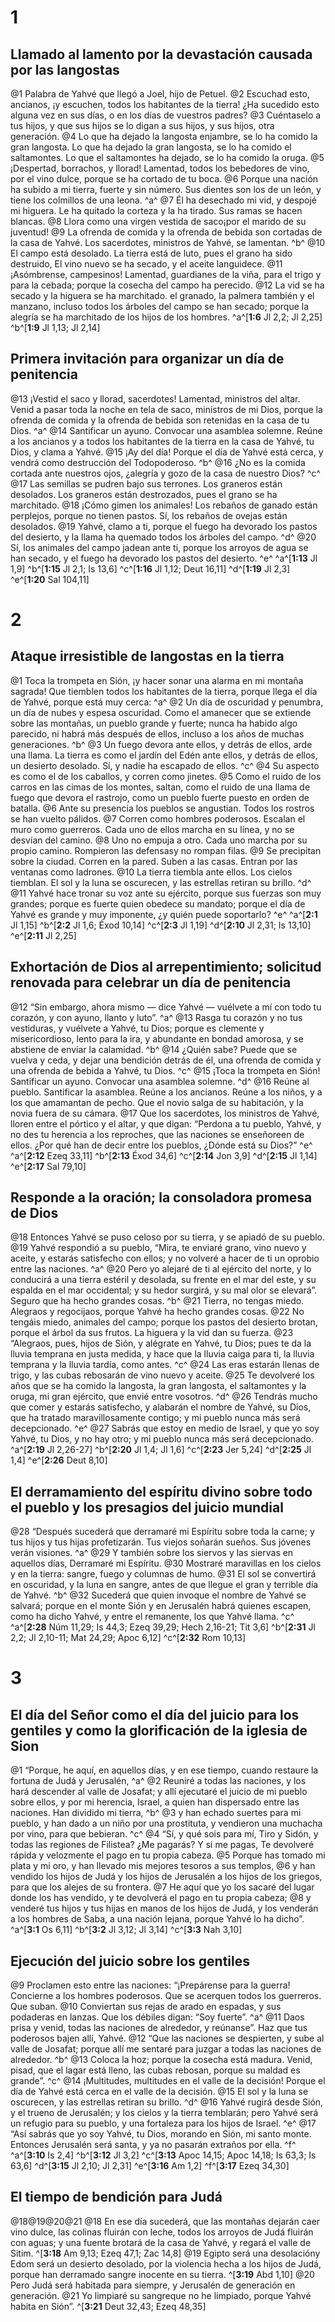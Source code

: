 # 1
## Llamado al lamento por la devastación causada por las langostas
@1 Palabra de Yahvé que llegó a Joel, hijo de Petuel. @2 Escuchad esto, ancianos, ¡y escuchen, todos los habitantes de la tierra! ¿Ha sucedido esto alguna vez en sus días, o en los días de vuestros padres? @3 Cuéntaselo a tus hijos, y que sus hijos se lo digan a sus hijos, y sus hijos, otra generación. @4 Lo que ha dejado la langosta enjambre, se lo ha comido la gran langosta. Lo que ha dejado la gran langosta, se lo ha comido el saltamontes. Lo que el saltamontes ha dejado, se lo ha comido la oruga. @5 ¡Despertad, borrachos, y llorad! Lamentad, todos los bebedores de vino, por el vino dulce, porque se ha cortado de tu boca. @6 Porque una nación ha subido a mi tierra, fuerte y sin número. Sus dientes son los de un león, y tiene los colmillos de una leona. ^a^ @7 Él ha desechado mi vid, y despojé mi higuera. Le ha quitado la corteza y la ha tirado. Sus ramas se hacen blancas. @8 Llora como una virgen vestida de saco¡por el marido de su juventud! @9 La ofrenda de comida y la ofrenda de bebida son cortadas de la casa de Yahvé. Los sacerdotes, ministros de Yahvé, se lamentan. ^b^ @10 El campo está desolado. La tierra está de luto, pues el grano ha sido destruido, El vino nuevo se ha secado, y el aceite languidece. @11 ¡Asómbrense, campesinos! Lamentad, guardianes de la viña, para el trigo y para la cebada; porque la cosecha del campo ha perecido. @12 La vid se ha secado y la higuera se ha marchitado. el granado, la palmera también y el manzano, incluso todos los árboles del campo se han secado; porque la alegría se ha marchitado de los hijos de los hombres.
^a^[**1:6** Jl 2,2; Jl 2,25] ^b^[**1:9** Jl 1,13; Jl 2,14]

## Primera invitación para organizar un día de penitencia
@13 ¡Vestid el saco y llorad, sacerdotes! Lamentad, ministros del altar. Venid a pasar toda la noche en tela de saco, ministros de mi Dios, porque la ofrenda de comida y la ofrenda de bebida son retenidas en la casa de tu Dios. ^a^ @14 Santificar un ayuno. Convocar una asamblea solemne. Reúne a los ancianos y a todos los habitantes de la tierra en la casa de Yahvé, tu Dios, y clama a Yahvé. @15 ¡Ay del día! Porque el día de Yahvé está cerca, y vendrá como destrucción del Todopoderoso. ^b^ @16 ¿No es la comida cortada ante nuestros ojos, ¿alegría y gozo de la casa de nuestro Dios? ^c^ @17 Las semillas se pudren bajo sus terrones. Los graneros están desolados. Los graneros están destrozados, pues el grano se ha marchitado. @18 ¡Cómo gimen los animales! Los rebaños de ganado están perplejos, porque no tienen pastos. Sí, los rebaños de ovejas están desolados. @19 Yahvé, clamo a ti, porque el fuego ha devorado los pastos del desierto, y la llama ha quemado todos los árboles del campo. ^d^ @20 Sí, los animales del campo jadean ante ti, porque los arroyos de agua se han secado, y el fuego ha devorado los pastos del desierto. ^e^
^a^[**1:13** Jl 1,9] ^b^[**1:15** Jl 2,1; Is 13,6] ^c^[**1:16** Jl 1,12; Deut 16,11] ^d^[**1:19** Jl 2,3] ^e^[**1:20** Sal 104,11]

# 2
## Ataque irresistible de langostas en la tierra
@1 Toca la trompeta en Sión, ¡y hacer sonar una alarma en mi montaña sagrada! Que tiemblen todos los habitantes de la tierra, porque llega el día de Yahvé, porque está muy cerca: ^a^ @2 Un día de oscuridad y penumbra, un día de nubes y espesa oscuridad. Como el amanecer que se extiende sobre las montañas, un pueblo grande y fuerte; nunca ha habido algo parecido, ni habrá más después de ellos, incluso a los años de muchas generaciones. ^b^ @3 Un fuego devora ante ellos, y detrás de ellos, arde una llama. La tierra es como el jardín del Edén ante ellos, y detrás de ellos, un desierto desolado. Sí, y nadie ha escapado de ellos. ^c^ @4 Su aspecto es como el de los caballos, y corren como jinetes. @5 Como el ruido de los carros en las cimas de los montes, saltan, como el ruido de una llama de fuego que devora el rastrojo, como un pueblo fuerte puesto en orden de batalla. @6 Ante su presencia los pueblos se angustian. Todos los rostros se han vuelto pálidos. @7 Corren como hombres poderosos. Escalan el muro como guerreros. Cada uno de ellos marcha en su línea, y no se desvían del camino. @8 Uno no empuja a otro. Cada uno marcha por su propio camino. Rompieron las defensasy no rompan filas. @9 Se precipitan sobre la ciudad. Corren en la pared. Suben a las casas. Entran por las ventanas como ladrones. @10 La tierra tiembla ante ellos. Los cielos tiemblan. El sol y la luna se oscurecen, y las estrellas retiran su brillo. ^d^ @11 Yahvé hace tronar su voz ante su ejército, porque sus fuerzas son muy grandes; porque es fuerte quien obedece su mandato; porque el día de Yahvé es grande y muy imponente, ¿y quién puede soportarlo? ^e^
^a^[**2:1** Jl 1,15] ^b^[**2:2** Jl 1,6; Éxod 10,14] ^c^[**2:3** Jl 1,19] ^d^[**2:10** Jl 2,31; Is 13,10] ^e^[**2:11** Jl 2,25]

## Exhortación de Dios al arrepentimiento; solicitud renovada para celebrar un día de penitencia
@12 “Sin embargo, ahora mismo — dice Yahvé — vuélvete a mí con todo tu corazón, y con ayuno, llanto y luto”. ^a^ @13 Rasga tu corazón y no tus vestiduras, y vuélvete a Yahvé, tu Dios; porque es clemente y misericordioso, lento para la ira, y abundante en bondad amorosa, y se abstiene de enviar la calamidad. ^b^ @14 ¿Quién sabe? Puede que se vuelva y ceda, y dejar una bendición detrás de él, una ofrenda de comida y una ofrenda de bebida a Yahvé, tu Dios. ^c^ @15 ¡Toca la trompeta en Sión! Santificar un ayuno. Convocar una asamblea solemne. ^d^ @16 Reúne al pueblo. Santificar la asamblea. Reúne a los ancianos. Reúne a los niños, y a los que amamantan de pecho. Que el novio salga de su habitación, y la novia fuera de su cámara. @17 Que los sacerdotes, los ministros de Yahvé, lloren entre el pórtico y el altar, y que digan: “Perdona a tu pueblo, Yahvé, y no des tu herencia a los reproches, que las naciones se enseñoreen de ellos. ¿Por qué han de decir entre los pueblos, ¿Dónde está su Dios?” ^e^
^a^[**2:12** Ezeq 33,11] ^b^[**2:13** Éxod 34,6] ^c^[**2:14** Jon 3,9] ^d^[**2:15** Jl 1,14] ^e^[**2:17** Sal 79,10]

## Responde a la oración; la consoladora promesa de Dios
@18 Entonces Yahvé se puso celoso por su tierra, y se apiadó de su pueblo. @19 Yahvé respondió a su pueblo, “Mira, te enviaré grano, vino nuevo y aceite, y estarás satisfecho con ellos; y no volveré a hacer de ti un oprobio entre las naciones. ^a^ @20 Pero yo alejaré de ti al ejército del norte, y lo conducirá a una tierra estéril y desolada, su frente en el mar del este, y su espalda en el mar occidental; y su hedor surgirá, y su mal olor se elevará”. Seguro que ha hecho grandes cosas. ^b^ @21 Tierra, no tengas miedo. Alegraos y regocijaos, porque Yahvé ha hecho grandes cosas. @22 No tengáis miedo, animales del campo; porque los pastos del desierto brotan, porque el árbol da sus frutos. La higuera y la vid dan su fuerza. @23 “Alegraos, pues, hijos de Sión, y alégrate en Yahvé, tu Dios; pues te da la lluvia temprana en justa medida, y hace que la lluvia caiga para ti, la lluvia temprana y la lluvia tardía, como antes. ^c^ @24 Las eras estarán llenas de trigo, y las cubas rebosarán de vino nuevo y aceite. @25 Te devolveré los años que se ha comido la langosta, la gran langosta, el saltamontes y la oruga, mi gran ejército, que envié entre vosotros. ^d^ @26 Tendrás mucho que comer y estarás satisfecho, y alabarán el nombre de Yahvé, su Dios, que ha tratado maravillosamente contigo; y mi pueblo nunca más será decepcionado. ^e^ @27 Sabrás que estoy en medio de Israel, y que yo soy Yahvé, tu Dios, y no hay otro; y mi pueblo nunca más será decepcionado.
^a^[**2:19** Jl 2,26-27] ^b^[**2:20** Jl 1,4; Jl 1,6] ^c^[**2:23** Jer 5,24] ^d^[**2:25** Jl 1,4] ^e^[**2:26** Deut 8,10]

## El derramamiento del espíritu divino sobre todo el pueblo y los presagios del juicio mundial
@28 “Después sucederá que derramaré mi Espíritu sobre toda la carne; y tus hijos y tus hijas profetizarán. Tus viejos soñarán sueños. Sus jóvenes verán visiones. ^a^ @29 Y también sobre los siervos y las siervas en aquellos días, Derramaré mi Espíritu. @30 Mostraré maravillas en los cielos y en la tierra: sangre, fuego y columnas de humo. @31 El sol se convertirá en oscuridad, y la luna en sangre, antes de que llegue el gran y terrible día de Yahvé. ^b^ @32 Sucederá que quien invoque el nombre de Yahvé se salvará; porque en el monte Sión y en Jerusalén habrá quienes escapen, como ha dicho Yahvé, y entre el remanente, los que Yahvé llama. ^c^
^a^[**2:28** Núm 11,29; Is 44,3; Ezeq 39,29; Hech 2,16-21; Tit 3,6] ^b^[**2:31** Jl 2,2; Jl 2,10-11; Mat 24,29; Apoc 6,12] ^c^[**2:32** Rom 10,13]

# 3
## El día del Señor como el día del juicio para los gentiles y como la glorificación de la iglesia de Sion
@1 “Porque, he aquí, en aquellos días, y en ese tiempo, cuando restaure la fortuna de Judá y Jerusalén, ^a^ @2 Reuniré a todas las naciones, y los hará descender al valle de Josafat; y allí ejecutaré el juicio de mi pueblo sobre ellos, y por mi herencia, Israel, a quien han dispersado entre las naciones. Han dividido mi tierra, ^b^ @3 y han echado suertes para mi pueblo, y han dado a un niño por una prostituta, y vendieron una muchacha por vino, para que bebieran. ^c^ @4 “Sí, y qué sois para mí, Tiro y Sidón, y todas las regiones de Filistea? ¿Me pagarás? Y si me pagas, Te devolveré rápida y velozmente el pago en tu propia cabeza. @5 Porque has tomado mi plata y mi oro, y han llevado mis mejores tesoros a sus templos, @6 y han vendido los hijos de Judá y los hijos de Jerusalén a los hijos de los griegos, para que los alejes de su frontera. @7 He aquí que yo los sacaré del lugar donde los has vendido, y te devolverá el pago en tu propia cabeza; @8 y venderé tus hijos y tus hijas en manos de los hijos de Judá, y los venderán a los hombres de Saba, a una nación lejana, porque Yahvé lo ha dicho”.
^a^[**3:1** Os 6,11] ^b^[**3:2** Jl 3,12; Jl 3,14] ^c^[**3:3** Nah 3,10]

## Ejecución del juicio sobre los gentiles
@9 Proclamen esto entre las naciones: “¡Prepárense para la guerra! Concierne a los hombres poderosos. Que se acerquen todos los guerreros. Que suban. @10 Conviertan sus rejas de arado en espadas, y sus podaderas en lanzas. Que los débiles digan: “Soy fuerte”. ^a^ @11 Daos prisa y venid, todas las naciones de alrededor, y reúnanse”. Haz que tus poderosos bajen allí, Yahvé. @12 “Que las naciones se despierten, y sube al valle de Josafat; porque allí me sentaré para juzgar a todas las naciones de alrededor. ^b^ @13 Coloca la hoz; porque la cosecha está madura. Venid, pisad, que el lagar está lleno, las cubas rebosan, porque su maldad es grande”. ^c^ @14 ¡Multitudes, multitudes en el valle de la decisión! Porque el día de Yahvé está cerca en el valle de la decisión. @15 El sol y la luna se oscurecen, y las estrellas retiran su brillo. ^d^ @16 Yahvé rugirá desde Sión, y el trueno de Jerusalén; y los cielos y la tierra temblarán; pero Yahvé será un refugio para su pueblo, y una fortaleza para los hijos de Israel. ^e^ @17 “Así sabrás que yo soy Yahvé, tu Dios, morando en Sión, mi santo monte. Entonces Jerusalén será santa, y ya no pasarán extraños por ella. ^f^
^a^[**3:10** Is 2,4] ^b^[**3:12** Jl 3,2] ^c^[**3:13** Apoc 14,15; Apoc 14,18; Is 63,3; Is 63,6] ^d^[**3:15** Jl 2,10; Jl 2,31] ^e^[**3:16** Am 1,2] ^f^[**3:17** Ezeq 34,30]

## El tiempo de bendición para Judá
@18@19@20@21
@18 En ese día sucederá, que las montañas dejarán caer vino dulce, las colinas fluirán con leche, todos los arroyos de Judá fluirán con aguas; y una fuente brotará de la casa de Yahvé, y regará el valle de Sitim. ^[**3:18** Am 9,13; Ezeq 47,1; Zac 14,8] @19 Egipto será una desolacióny Edom será un desierto desolado, por la violencia hecha a los hijos de Judá, porque han derramado sangre inocente en su tierra. ^[**3:19** Abd 1,10] @20 Pero Judá será habitada para siempre, y Jerusalén de generación en generación. @21 Yo limpiaré su sangreque no he limpiado, porque Yahvé habita en Sión”. ^[**3:21** Deut 32,43; Ezeq 48,35]